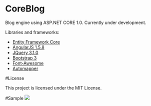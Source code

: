 # CoreBlog
Blog engine using ASP.NET CORE 1.0. Currently under development.
<p>
Libraries and frameworks:
<ul>
  <li><a href="https://github.com/aspnet/EntityFramework/">Entity Framework Core</a></li>
  <li><a href="https://angularjs.org/">AngularJS 1.5.8</a></li>
  <li><a href="https://jquery.com/">JQuery 3.1.0</a></li>
  <li><a href="http://getbootstrap.com/">Bootstrap 3</a></li>
  <li><a href="http://fontawesome.io/">Font-Awesome</a></li>
  <li><a href="http://automapper.org/">Automapper</a></li>
  </ul>
</p>

#License
<p>
This project is licensed under the MIT License.
</p>

#Sample
<img src="http://imgur.com/KDXy6rR">
